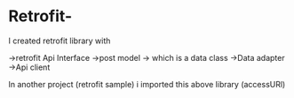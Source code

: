 # Retrofit-

I created retrofit library with 

->retrofit Api Interface 
->post model ->  which is a data class
->Data adapter
->Api client 

In another  project (retrofit sample) i imported this above library  (accessURl)


